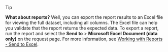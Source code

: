 > [!TIP]
> **What about reports?** Well, you can export the report results to an Excel file for viewing the full dataset, including all columns. The Excel file can help you validate that the report returns the expected data. To export a report, run the report and select the **Send to** > **Microsoft Excel Document (data only)**  on the request page. For more information, see [Working with Reports - Send to Excel](../ui-work-report.md#send-to-excel).